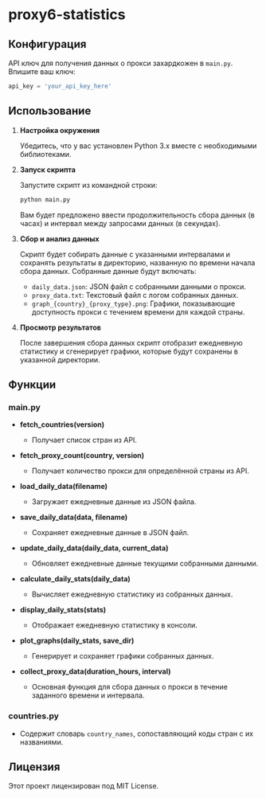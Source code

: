 # proxy6-statistics

## Конфигурация

API ключ для получения данных о прокси захардкожен в `main.py`. Впишите ваш ключ:

```python
api_key = 'your_api_key_here'
```

## Использование

1. **Настройка окружения**

   Убедитесь, что у вас установлен Python 3.x вместе с необходимыми библиотеками.

2. **Запуск скрипта**

   Запустите скрипт из командной строки:

   ```bash
   python main.py
   ```

   Вам будет предложено ввести продолжительность сбора данных (в часах) и интервал между запросами данных (в секундах).

3. **Сбор и анализ данных**

   Скрипт будет собирать данные с указанными интервалами и сохранять результаты в директорию, названную по времени начала сбора данных. Собранные данные будут включать:

   - `daily_data.json`: JSON файл с собранными данными о прокси.
   - `proxy_data.txt`: Текстовый файл с логом собранных данных.
   - `graph_{country}_{proxy_type}.png`: Графики, показывающие доступность прокси с течением времени для каждой страны.

4. **Просмотр результатов**

   После завершения сбора данных скрипт отобразит ежедневную статистику и сгенерирует графики, которые будут сохранены в указанной директории.

## Функции

### main.py

- **fetch_countries(version)**
  - Получает список стран из API.

- **fetch_proxy_count(country, version)**
  - Получает количество прокси для определённой страны из API.

- **load_daily_data(filename)**
  - Загружает ежедневные данные из JSON файла.

- **save_daily_data(data, filename)**
  - Сохраняет ежедневные данные в JSON файл.

- **update_daily_data(daily_data, current_data)**
  - Обновляет ежедневные данные текущими собранными данными.

- **calculate_daily_stats(daily_data)**
  - Вычисляет ежедневную статистику из собранных данных.

- **display_daily_stats(stats)**
  - Отображает ежедневную статистику в консоли.

- **plot_graphs(daily_stats, save_dir)**
  - Генерирует и сохраняет графики собранных данных.

- **collect_proxy_data(duration_hours, interval)**
  - Основная функция для сбора данных о прокси в течение заданного времени и интервала.

### countries.py

- Содержит словарь `country_names`, сопоставляющий коды стран с их названиями.

## Лицензия

Этот проект лицензирован под MIT License.
